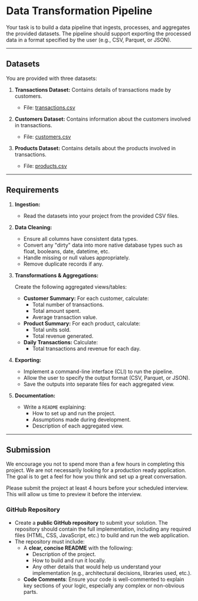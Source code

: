 # Data Transformation Pipeline

Your task is to build a data pipeline that ingests, processes, and aggregates the provided datasets. The pipeline should support exporting the processed data in a format specified by the user (e.g., CSV, Parquet, or JSON).

---

## Datasets

You are provided with three datasets:

1. **Transactions Dataset:** Contains details of transactions made by customers.  
   - File: [transactions.csv](transactions.csv)

2. **Customers Dataset:** Contains information about the customers involved in transactions.  
   - File: [customers.csv](customers.csv)

3. **Products Dataset:** Contains details about the products involved in transactions.  
   - File: [products.csv](products.csv)

---

## Requirements

1. **Ingestion:**  
   - Read the datasets into your project from the provided CSV files.

2. **Data Cleaning:**  
   - Ensure all columns have consistent data types.
   - Convert any "dirty" data into more native database types such as float, booleans, date, datetime, etc.
   - Handle missing or null values appropriately.
   - Remove duplicate records if any.

3. **Transformations & Aggregations:**  

   Create the following aggregated views/tables:
   - **Customer Summary:** For each customer, calculate:
     - Total number of transactions.
     - Total amount spent.
     - Average transaction value.
   - **Product Summary:** For each product, calculate:
     - Total units sold.
     - Total revenue generated.
   - **Daily Transactions:** Calculate:
     - Total transactions and revenue for each day.

4. **Exporting:**  
   - Implement a command-line interface (CLI) to run the pipeline.
   - Allow the user to specify the output format (CSV, Parquet, or JSON).
   - Save the outputs into separate files for each aggregated view.

5. **Documentation:**  
   - Write a `README` explaining:
     - How to set up and run the project.
     - Assumptions made during development.
     - Description of each aggregated view.

---

## Submission

We encourage you not to spend more than a few hours in completing this project. We are not necessarily looking for a production ready application. The goal is to get a feel for how you think and set up a great conversation.

Please submit the project at least 4 hours before your scheduled interview. This will allow us time to preview it before the interview.

### GitHub Repository

- Create a **public GitHub repository** to submit your solution. The repository should contain the full implementation, including any required files (HTML, CSS, JavaScript, etc.) to build and run the web application.
- The repository must include:
  - A **clear, concise README** with the following:
    - Description of the project.
    - How to build and run it locally.
    - Any other details that would help us understand your implementation (e.g., architectural decisions, libraries used, etc.).
  - **Code Comments**: Ensure your code is well-commented to explain key sections of your logic, especially any complex or non-obvious parts.
